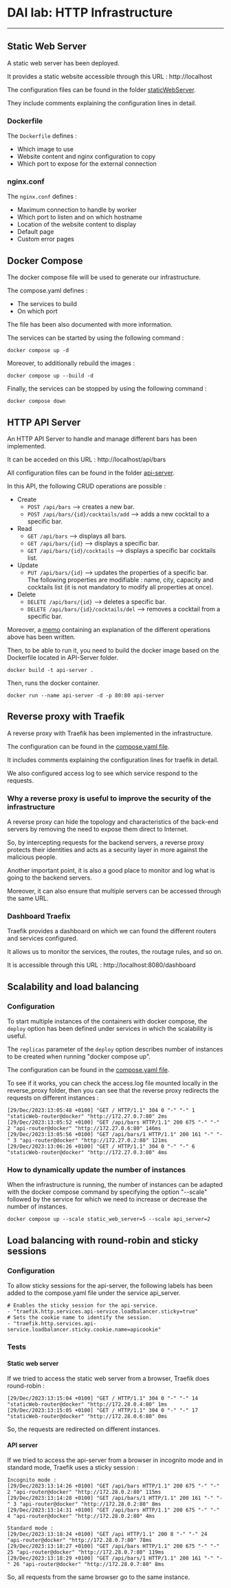 # DAI lab: HTTP Infrastructure
***

## Static Web Server
A static web server has been deployed.

It provides a static website accessible through this URL :
http://localhost

The configuration files can be found in the folder [staticWebServer](./staticWebServer).

They include comments explaining the configuration lines in detail.

### Dockerfile
The `Dockerfile` defines :
- Which image to use
- Website content and nginx configuration to copy
- Which port to expose for the external connection

### nginx.conf
The `nginx.conf` defines :
- Maximum connection to handle by worker
- Which port to listen and on which hostname
- Location of the website content to display
- Default page 
- Custom error pages

## Docker Compose 
The docker compose file will be used to generate our infrastructure.

The compose.yaml defines :
- The services to build
- On which port

The file has been also documented with more information.

The services can be started by using the following command :
```
docker compose up -d
```

Moreover, to additionally rebuild the images : 
```
docker compose up --build -d
```

Finally, the services can be stopped by using the following command :
```
docker compose down
```

## HTTP API Server
An HTTP API Server to handle and manage different bars has been implemented.

It can be acceded on this URL :
http://localhost/api/bars

All configuration files can be found in the folder [api-server](./api-server).

In this API, the following CRUD operations are possible :
- Create
  - `POST /api/bars` --> creates a new bar.
  - `POST /api/bars/{id}/cocktails/add` --> adds a new cocktail to a specific bar.
- Read
  - `GET /api/bars` --> displays all bars.
  - `GET /api/bars/{id}` --> displays a specific bar.
  - `GET /api/bars/{id}/cocktails` --> displays a specific bar cocktails list.
- Update
  - `PUT /api/bars/{id}` --> updates the properties of a specific bar.  
    The following properties are modifiable : name, city, capacity and cocktails list (it is not mandatory to modify all properties at once).
- Delete
  - `DELETE /api/bars/{id}` --> deletes a specific bar.
  - `DELETE /api/bars/{id}/cocktails/del` --> removes a cocktail from a specific bar.

Moreover, a [memo](./api-server/MEMO.md) containing an explanation of the different operations above has been written.

Then, to be able to run it, you need to build the docker image based on the Dockerfile located in API-Server folder.
```
docker build -t api-server .
```

Then, runs the docker container.
```
docker run --name api-server -d -p 80:80 api-server
```

## Reverse proxy with Traefik
A reverse proxy with Traefik has been implemented in the infrastructure.

The configuration can be found in the [compose.yaml file](./compose.yaml).

It includes comments explaining the configuration lines for traefik in detail.

We also configured access log to see which service respond to the requests.

### Why a reverse proxy is useful to improve the security of the infrastructure 
A reverse proxy can hide the topology and characteristics of the back-end servers by removing the need to expose them direct to Internet.

So, by intercepting requests for the backend servers, a reverse proxy protects their identities and acts as a security layer in more against the malicious people.

Another important point, it is also a good place to monitor and log what is going to the backend servers.

Moreover, it can also ensure that multiple servers can be accessed through the same URL. 

### Dashboard Traefix
Traefik provides a dashboard on which we can found the different routers and services configured.

It allows us to monitor the services, the routes, the routage rules, and so on.

It is accessible through this URL :
http://localhost:8080/dashboard

## Scalability and load balancing
### Configuration
To start multiple instances of the containers with docker compose, the `deploy` option has been defined under services in which the scalability is useful.

The `replicas` parameter of the `deploy` option describes number of instances to be created when running "docker compose up".

The configuration can be found in the [compose.yaml file](./compose.yaml).

To see if it works, you can check the access.log file mounted locally in the reverse_proxy folder, then you can see that the reverse proxy redirects the requests on different instances :
```
[29/Dec/2023:13:05:48 +0100] "GET / HTTP/1.1" 304 0 "-" "-" 1 "staticWeb-router@docker" "http://172.27.0.7:80" 2ms
[29/Dec/2023:13:05:52 +0100] "GET /api/bars HTTP/1.1" 200 675 "-" "-" 2 "api-router@docker" "http://172.27.0.6:80" 146ms
[29/Dec/2023:13:05:56 +0100] "GET /api/bars/1 HTTP/1.1" 200 161 "-" "-" 3 "api-router@docker" "http://172.27.0.2:80" 121ms
[29/Dec/2023:13:06:26 +0100] "GET / HTTP/1.1" 304 0 "-" "-" 6 "staticWeb-router@docker" "http://172.27.0.3:80" 4ms
```

### How to dynamically update the number of instances
When the infrastructure is running, the number of instances can be adapted with the docker compose command by specifying the option "--scale" followed by the service for which we need to increase or decrease the number of instances.
```
docker compose up --scale static_web_server=5 --scale api_server=2
```

## Load balancing with round-robin and sticky sessions
### Configuration
To allow sticky sessions for the api-server, the following labels has been added to the compose.yaml file under the service api_server.
```
# Enables the sticky session for the api-service.
- "traefik.http.services.api-service.loadbalancer.sticky=true"
# Sets the cookie name to identify the session.
- "traefik.http.services.api-service.loadbalancer.sticky.cookie.name=apicookie"
```

### Tests
#### Static web server
If we tried to access the static web server from a browser, Traefik does round-robin :
```
[29/Dec/2023:13:15:04 +0100] "GET / HTTP/1.1" 304 0 "-" "-" 14 "staticWeb-router@docker" "http://172.28.0.4:80" 1ms
[29/Dec/2023:13:15:05 +0100] "GET / HTTP/1.1" 304 0 "-" "-" 17 "staticWeb-router@docker" "http://172.28.0.6:80" 0ms
```
So, the requests are redirected on different instances.

#### API server
If we tried to access the api-server from a browser in incognito mode and in standard mode, Traefik uses a sticky session :
```
Incognito mode :
[29/Dec/2023:13:14:26 +0100] "GET /api/bars HTTP/1.1" 200 675 "-" "-" 2 "api-router@docker" "http://172.28.0.2:80" 115ms
[29/Dec/2023:13:14:28 +0100] "GET /api/bars/1 HTTP/1.1" 200 161 "-" "-" 3 "api-router@docker" "http://172.28.0.2:80" 8ms
[29/Dec/2023:13:14:31 +0100] "GET /api/bars HTTP/1.1" 200 675 "-" "-" 4 "api-router@docker" "http://172.28.0.2:80" 4ms

Standard mode :
[29/Dec/2023:13:18:24 +0100] "GET /api HTTP/1.1" 200 8 "-" "-" 24 "api-router@docker" "http://172.28.0.7:80" 78ms
[29/Dec/2023:13:18:27 +0100] "GET /api/bars HTTP/1.1" 200 675 "-" "-" 25 "api-router@docker" "http://172.28.0.7:80" 119ms
[29/Dec/2023:13:18:29 +0100] "GET /api/bars/1 HTTP/1.1" 200 161 "-" "-" 26 "api-router@docker" "http://172.28.0.7:80" 8ms
```

So, all requests from the same browser go to the same instance.


